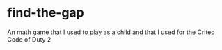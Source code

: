 find-the-gap
============

An math game that I used to play as a child and that I used for the Criteo Code of Duty 2